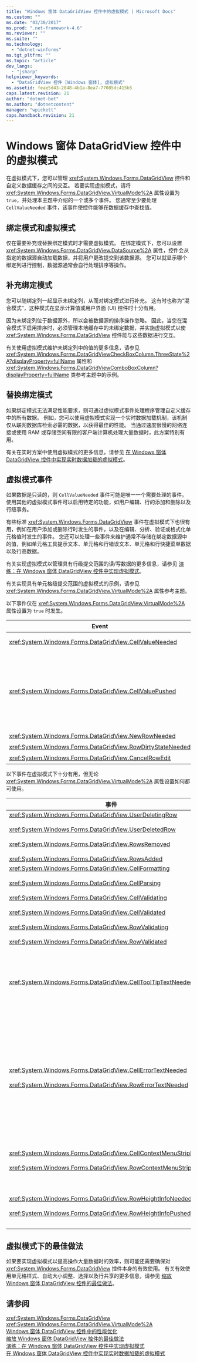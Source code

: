 ```yaml
---
title: "Windows 窗体 DataGridView 控件中的虚拟模式 | Microsoft Docs"
ms.custom: ""
ms.date: "03/30/2017"
ms.prod: ".net-framework-4.6"
ms.reviewer: ""
ms.suite: ""
ms.technology: 
  - "dotnet-winforms"
ms.tgt_pltfrm: ""
ms.topic: "article"
dev_langs: 
  - "jsharp"
helpviewer_keywords: 
  - "DataGridView 控件 [Windows 窗体], 虚拟模式"
ms.assetid: feae5d43-2848-4b1a-8ea7-77085dc415b5
caps.latest.revision: 21
author: "dotnet-bot"
ms.author: "dotnetcontent"
manager: "wpickett"
caps.handback.revision: 21
---
```

# Windows 窗体 DataGridView 控件中的虚拟模式
在虚拟模式下，您可以管理 <xref:System.Windows.Forms.DataGridView> 控件和自定义数据缓存之间的交互。  若要实现虚拟模式，请将 <xref:System.Windows.Forms.DataGridView.VirtualMode%2A> 属性设置为 `true`，并处理本主题中介绍的一个或多个事件。  您通常至少要处理 `CellValueNeeded` 事件，该事件使控件能够在数据缓存中查找值。  
  
## 绑定模式和虚拟模式  
 仅在需要补充或替换绑定模式时才需要虚拟模式。  在绑定模式下，您可以设置 <xref:System.Windows.Forms.DataGridView.DataSource%2A> 属性，控件会从指定的数据源自动加载数据，并将用户更改提交到该数据源。  您可以就显示哪个绑定列进行控制，数据源通常会自行处理排序等操作。  
  
## 补充绑定模式  
 您可以随绑定列一起显示未绑定列，从而对绑定模式进行补充。  这有时也称为“混合模式”，这种模式在显示计算值或用户界面 \(UI\) 控件时十分有用。  
  
 因为未绑定列位于数据源外，所以会被数据源的排序操作忽略。  因此，当您在混合模式下启用排序时，必须管理本地缓存中的未绑定数据，并实施虚拟模式以使 <xref:System.Windows.Forms.DataGridView> 控件能与这些数据进行交互。  
  
 有关使用虚拟模式维护未绑定列中的值的更多信息，请参见 <xref:System.Windows.Forms.DataGridViewCheckBoxColumn.ThreeState%2A?displayProperty=fullName> 属性和 <xref:System.Windows.Forms.DataGridViewComboBoxColumn?displayProperty=fullName> 类参考主题中的示例。  
  
## 替换绑定模式  
 如果绑定模式无法满足性能要求，则可通过虚拟模式事件处理程序管理自定义缓存中的所有数据。  例如，您可以使用虚拟模式实现一个实时数据加载机制，该机制仅从联网数据库检索必需的数据，以获得最佳的性能。  当通过速度很慢的网络连接或使用 RAM 或存储空间有限的客户端计算机处理大量数据时，此方案特别有用。  
  
 有关在实时方案中使用虚拟模式的更多信息，请参见 [在 Windows 窗体 DataGridView 控件中实现实时数据加载的虚拟模式](../../../../docs/framework/winforms/controls/implementing-virtual-mode-jit-data-loading-in-the-datagrid.md)。  
  
## 虚拟模式事件  
 如果数据是只读的，则 `CellValueNeeded` 事件可能是唯一一个需要处理的事件。  使用其他的虚拟模式事件可以启用特定的功能，如用户编辑、行的添加和删除以及行级事务。  
  
 有些标准 <xref:System.Windows.Forms.DataGridView> 事件在虚拟模式下也很有用，例如在用户添加或删除行时发生的事件，以及在编辑、分析、验证或格式化单元格值时发生的事件。  您还可以处理一些事件来维护通常不存储在绑定数据源中的值，例如单元格工具提示文本、单元格和行错误文本、单元格和行快捷菜单数据以及行高数据。  
  
 有关实现虚拟模式以管理具有行级提交范围的读\/写数据的更多信息，请参见 [演练：在 Windows 窗体 DataGridView 控件中实现虚拟模式](../../../../docs/framework/winforms/controls/implementing-virtual-mode-wf-datagridview-control.md)。  
  
 有关实现具有单元格级提交范围的虚拟模式的示例，请参见 <xref:System.Windows.Forms.DataGridView.VirtualMode%2A> 属性参考主题。  
  
 以下事件仅在 <xref:System.Windows.Forms.DataGridView.VirtualMode%2A> 属性设置为 `true` 时发生。  
  
|Event|说明|  
|-----------|--------|  
|<xref:System.Windows.Forms.DataGridView.CellValueNeeded>|由控件用来从数据缓存检索单元格值以进行显示。  此事件仅对未绑定列中的单元格发生。|  
|<xref:System.Windows.Forms.DataGridView.CellValuePushed>|由控件用来将单元格中的用户输入提交到数据缓存。  此事件仅对未绑定列中的单元格发生。<br /><br /> 在从 <xref:System.Windows.Forms.DataGridView.CellValuePushed> 事件处理程序外更改缓存的值时，请调用 <xref:System.Windows.Forms.DataGridView.UpdateCellValue%2A> 方法以确保将当前值显示在控件中并应用当前有效的所有自动的大小调整模式。|  
|<xref:System.Windows.Forms.DataGridView.NewRowNeeded>|由控件用来指示数据缓存中需要新行。|  
|<xref:System.Windows.Forms.DataGridView.RowDirtyStateNeeded>|由控件用来确定行中是否有任何未提交的更改。|  
|<xref:System.Windows.Forms.DataGridView.CancelRowEdit>|由控件用来指示一个行应恢复为它的缓存的值。|  
  
 以下事件在虚拟模式下十分有用，但无论 <xref:System.Windows.Forms.DataGridView.VirtualMode%2A> 属性设置如何都可使用。  
  
|事件|说明|  
|--------|--------|  
|<xref:System.Windows.Forms.DataGridView.UserDeletingRow><br /><br /> <xref:System.Windows.Forms.DataGridView.UserDeletedRow><br /><br /> <xref:System.Windows.Forms.DataGridView.RowsRemoved><br /><br /> <xref:System.Windows.Forms.DataGridView.RowsAdded>|由控件用来指示在何时删除或添加行，使您可以相应地更新数据缓存。|  
|<xref:System.Windows.Forms.DataGridView.CellFormatting><br /><br /> <xref:System.Windows.Forms.DataGridView.CellParsing><br /><br /> <xref:System.Windows.Forms.DataGridView.CellValidating><br /><br /> <xref:System.Windows.Forms.DataGridView.CellValidated><br /><br /> <xref:System.Windows.Forms.DataGridView.RowValidating><br /><br /> <xref:System.Windows.Forms.DataGridView.RowValidated>|由控件用来设置要显示的单元格值的格式以及分析和验证用户输入。|  
|<xref:System.Windows.Forms.DataGridView.CellToolTipTextNeeded>|由控件用来在设置了 <xref:System.Windows.Forms.DataGridView.DataSource%2A> 属性或者 <xref:System.Windows.Forms.DataGridView.VirtualMode%2A> 属性为 `true` 时检索单元格工具提示文本。<br /><br /> 单元格工具提示仅在 <xref:System.Windows.Forms.DataGridView.ShowCellToolTips%2A> 属性值为 `true` 时显示。|  
|<xref:System.Windows.Forms.DataGridView.CellErrorTextNeeded><br /><br /> <xref:System.Windows.Forms.DataGridView.RowErrorTextNeeded>|由控件用来在设置了 <xref:System.Windows.Forms.DataGridView.DataSource%2A> 属性或者 <xref:System.Windows.Forms.DataGridView.VirtualMode%2A> 属性为 `true` 时检索单元格或行的错误文本。<br /><br /> 在更改单元格或行的错误文本时，请调用 <xref:System.Windows.Forms.DataGridView.UpdateCellErrorText%2A> 方法或 <xref:System.Windows.Forms.DataGridView.UpdateRowErrorText%2A> 方法，以确保在控件中显示当前值。<br /><br /> 当 <xref:System.Windows.Forms.DataGridView.ShowCellErrors%2A> 和 <xref:System.Windows.Forms.DataGridView.ShowRowErrors%2A> 属性值为 `true` 时，将显示单元格和行的错误标志符号。|  
|<xref:System.Windows.Forms.DataGridView.CellContextMenuStripNeeded><br /><br /> <xref:System.Windows.Forms.DataGridView.RowContextMenuStripNeeded>|由控件用来在设置了控件的 <xref:System.Windows.Forms.DataGridView.DataSource%2A> 属性或者 <xref:System.Windows.Forms.DataGridView.VirtualMode%2A> 属性为 `true` 时检索单元格或行的 <xref:System.Windows.Forms.ContextMenuStrip>。|  
|<xref:System.Windows.Forms.DataGridView.RowHeightInfoNeeded><br /><br /> <xref:System.Windows.Forms.DataGridView.RowHeightInfoPushed>|由控件用来在数据缓存中检索或存储行的高度信息。  在从 <xref:System.Windows.Forms.DataGridView.RowHeightInfoPushed> 事件处理程序外更改缓存的行高信息时，请调用 <xref:System.Windows.Forms.DataGridView.UpdateRowHeightInfo%2A> 方法以确保在控件中显示当前值。|  
  
## 虚拟模式下的最佳做法  
 如果要实现虚拟模式以提高操作大量数据时的效率，则可能还需要确保对 <xref:System.Windows.Forms.DataGridView> 控件本身的有效使用。  有关有效使用单元格样式、自动大小调整、选择以及行共享的更多信息，请参见 [缩放 Windows 窗体 DataGridView 控件的最佳做法](../../../../docs/framework/winforms/controls/best-practices-for-scaling-the-windows-forms-datagridview-control.md)。  
  
## 请参阅  
 <xref:System.Windows.Forms.DataGridView>   
 <xref:System.Windows.Forms.DataGridView.VirtualMode%2A>   
 [Windows 窗体 DataGridView 控件中的性能优化](../../../../docs/framework/winforms/controls/performance-tuning-in-the-windows-forms-datagridview-control.md)   
 [缩放 Windows 窗体 DataGridView 控件的最佳做法](../../../../docs/framework/winforms/controls/best-practices-for-scaling-the-windows-forms-datagridview-control.md)   
 [演练：在 Windows 窗体 DataGridView 控件中实现虚拟模式](../../../../docs/framework/winforms/controls/implementing-virtual-mode-wf-datagridview-control.md)   
 [在 Windows 窗体 DataGridView 控件中实现实时数据加载的虚拟模式](../../../../docs/framework/winforms/controls/implementing-virtual-mode-jit-data-loading-in-the-datagrid.md)